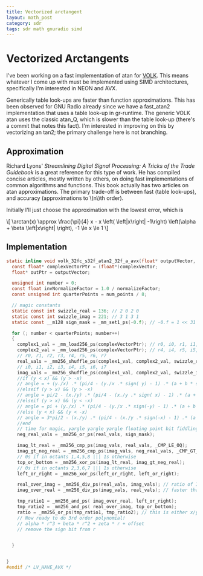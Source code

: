 ```yaml
---
title: Vectorized arctangent
layout: math_post
category: sdr
tags: sdr math gnuradio simd
---
```


# Vectorized Arctangents

I've been working on a fast implementation of atan for [VOLK](https://github.com/gnuradio/gnuradio/tree/master/volk). 
This means whatever I come up with must be implemented using SIMD architectures, specifically I'm interested in NEON and AVX. 

Generically table look-ups are faster than function approximations. 
This has been observed for GNU Radio already since we have a fast_atan2 implementation that uses a table look-up in gr-runtime. 
The generic VOLK atan uses the classic atan_Q, which is slower than the table look-up (there's a commit that notes this fact). 
I'm interested in improving on this by vectorizing an tan2; the primary challenge here is not branching. 

## Approximation

Richard Lyons' _Streamlining Digital Signal Processing: A Tricks of the Trade Guidebook_ is a great reference for this type of work. 
He has compiled concise articles, mostly written by others, on doing fast implementations of common algorithms and functions. 
This book actually has two articles on atan approximations. 
The primary trade-off is between fast (table look-ups), and accuracy (approximations to \\(n\\)th order). 

Initially I'll just choose the approximation with the lowest error, which is

<div>\[
    \arctan(x) \approx \frac{\pi}{4} x - 
        x \left( \left|x\right| -1\right) \left(\alpha + \beta \left|x\right| \right), -1 \le x \le 1
\]</div>

<skipping some things for now to generate a post with all of my layout features>


## Implementation

```c
static inline void volk_32fc_s32f_atan2_32f_a_avx(float* outputVector, const lv_32fc_t* complexVector, const float normalizeFactor, unsigned int num_points){
  const float* complexVectorPtr = (float*)complexVector;
  float* outPtr = outputVector;

  unsigned int number = 0;
  const float invNormalizeFactor = 1.0 / normalizeFactor;
  const unsigned int quarterPoints = num_points / 8;

  // magic constants
  static const int swizzle_real = 136; // 2 0 2 0
  static const int swizzle_imag = 221; // 3 1 3 1
  static const __m128 sign_mask = _mm_set1_ps(-0.f); // -0.f = 1 << 31

  for (; number < quarterPoints; number++)
  {
    complex1_val = _mm_load256_ps(complexVectorPtr); // r0, i0, r1, i1, r2, i2, r3, i3
    complex2_val = _mm_load256_ps(complexVectorPtr); // r4, i4, r5, i5, r6, i6, r7, i7
    // r0, r1, r2, r3, r4, r5, r6, r7
    real_vals = _mm256_shuffle_ps(complex1_val, complex2_val, swizzle_real );
    // i0, i1, i2, i3, i4, i5, i6, i7
    imag_vals = _mm256_shuffle_ps(complex1_val, complex2_val, swizzle_imag );
    //if (y < x) && (y > -x)
    // angle = + (y./x) .* (pi/4 - (y./x .* sign( y) - 1) .* (a + b * sign(y) .* y./x) )
    //elseif (y > x) && (y > -x)
    // angle = pi/2 - (x./y) .* (pi/4 - (x./y .* sign( x) - 1) .* (a + b * sign(x) .* x./y) )
    //elseif (y > x) && (y < -x)
    // angle = pi + (y./x) .* (pi/4 - (y./x .* sign(-y) - 1) .* (a + b * sign(-y) .* y./x) )
    //else (y < x) && (y < -x)
    // angle = 3*pi/2 - (x./y) .* (pi/4 - (x./y .* sign(-x) - 1) .* (a + b * sign(-x) .* x./y) )
    //end
    // time for magic, yargle yargle yargle floating point bit fiddling, ftw!
    neg_real_vals = _mm256_or_ps(real_vals, sign_mask);

    imag_lt_real = _mm256_cmp_ps(imag_vals, real_vals, _CMP_LE_OQ);
    imag_gt_neg_real = _mm256_cmp_ps(imag_vals, neg_real_vals, _CMP_GT_OQ);
    // 0s if in octants 1,4,5,8 ||| 1s otherwise
    top_or_bottom = _mm256_xor_ps(imag_lt_real, imag_gt_neg_real);
    // 0s if in octants 2,3,6,7 ||| 1s otherwise
    left_or_right = _mm256_xor_ps(left_or_right, left_or_right);

    real_over_imag = _mm256_div_ps(real_vals, imag_vals); // ratio of I/Q
    imag_over_real = _mm256_div_ps(imag_vals, real_vals); // faster than rcp becasue div has high throughput

    tmp_ratio1 = _mm256_and_ps( imag_over_real, left_or_right);
    tmp_ratio2 = _mm256_and_ps( real_over_imag, top_or_bottom);
    ratio = _mm256_or_ps(tmp_ratio1, tmp_ratio2); // this is either x/y or y/x depending on octant
    // Now ready to do 3rd order polynomial!
    // alpha * r^3 + beta * r^2 + zeta * r + offset
    // remove the sign bit from r


  }


}
#endif /* LV_HAVE_AVX */
```
